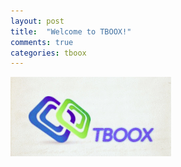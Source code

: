 ```yaml
---
layout: post
title:  "Welcome to TBOOX!"
comments: true
categories: tboox
---
```


![](/static/img/logo2.jpg)
